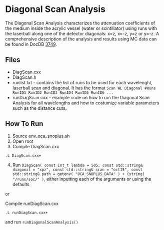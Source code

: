 Diagonal Scan Analysis
=====================

The Diagonal Scan Analysis characterizes the attenuation coefficients of the medium inside the acrylic vessel (water or scintillator) using runs with the laserball along one of the detector diagonals: x=z, x=-z, y=z or y=-z. A comprehensive description of the analysis and results using MC data can be found in DocDB [3749](https://www.snolab.ca/snoplus/private/DocDB/cgi/ShowDocument?docid=3749).

Files
---------------------

* DiagScan.cxx
* DiagScan.h
* runlist.txt - contains the list of runs to be used for each wavelenght, laserball scan and diagonal. It has the format `Scan WL Diagonal #Runs RunID1 RunID2 RunID3 RunID4 RunID5 RunID6 ...`
* runDiagScan.cxx - example code on how to run the Diagonal Scan Analysis for all wavelengths and how to costumize variable parameters such as the distance cuts.

How To Run
--------------------

1) Source env_oca_snoplus.sh
2) Open root
3) Compile DiagScan.cxx

  `.L DiagScan.cxx+`

4) Run `DiagScan( const Int_t lambda = 505, const std::string& diagonal = "xpz", const std::string& scan = "oct15", const std::string& path = getenv( "OCA_SNOPLUS_DATA" ) + (string) "/runs/soc/" )`, either inputting each of the arguments or using the defaults

or

Compile runDiagScan.cxx

`.L runDiagScan.cxx+`

and run `runDiagonalScanAnalysis()`
